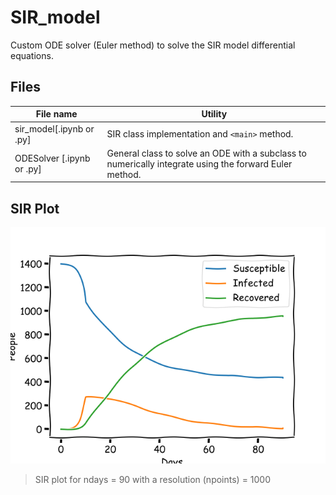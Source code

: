 # SIR_model
Custom ODE solver (Euler method) to solve the SIR model differential equations.

## Files
File name | Utility
------------ | -------------
sir_model[.ipynb or .py] | SIR class implementation and `<main>` method. 
ODESolver [.ipynb or .py] | General class to solve an ODE with a subclass to numerically integrate using the forward Euler method.

## SIR Plot <br/>
![SIR Plot](/script_version/fig1.png) <br/>
> SIR plot for ndays = 90 with a resolution (npoints) = 1000
